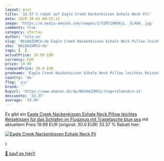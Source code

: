 ```yaml
---
layout: post
title: '33.37 % rabat auf Eagle Creek Nackenkissen Exhale Neck Pil'
date: 2020-10-04 08:55:13
image: 'https://m.media-amazon.com/images/I/51RT1HBX6jL._SL400_.jpg'
comments: true
category: ofertas
author: 'tole.es'
slug: 'B010AZUMCU-de Eagle Creek Nackenkissen Exhale Neck Pillow leichtes...'
sku: 'B010AZUMCU-de'
tags: [  ]
actualPrice: 19.99 EUR
currency: EUR
price: 19.99
comparePrice: 30.0 EUR
prodname: 'Eagle Creek Nackenkissen Exhale Neck Pillow leichtes Reisekissen für das Schlafen im Flugzeug mit Tragetasche  blue sea'
country: 'de'
flag: '🇩🇪'
brand: ''
buyurl: 'https://www.amazon.de/dp/B010AZUMCU/?tag=tolees0ca-21'
descuento: '33.37'
average: '19.99'
---
```


Es gibt ein [Eagle Creek Nackenkissen Exhale Neck Pillow leichtes Reisekissen für das Schlafen im Flugzeug mit Tragetasche  blue sea](https://www.amazon.de/dp/B010AZUMCU/?tag=tolees0ca-21) mit aktuellem Preis 19.99 EUR (original: 30.0 EUR) 33.37 % Rabatt hier:

[![Eagle Creek Nackenkissen Exhale Neck Pil](https://m.media-amazon.com/images/I/51RT1HBX6jL._SL400_.jpg)](https://www.amazon.de/dp/B010AZUMCU/?tag=tolees0ca-21)

ℹ️:


[🛒 kauf es hier!!](https://www.amazon.de/dp/B010AZUMCU/?tag=tolees0ca-21)
